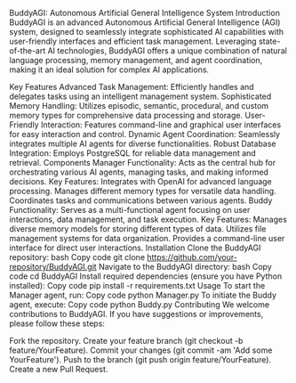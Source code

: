 
BuddyAGI: Autonomous Artificial General Intelligence System
Introduction
BuddyAGI is an advanced Autonomous Artificial General Intelligence (AGI) system, designed to seamlessly integrate sophisticated AI capabilities with user-friendly interfaces and efficient task management. Leveraging state-of-the-art AI technologies, BuddyAGI offers a unique combination of natural language processing, memory management, and agent coordination, making it an ideal solution for complex AI applications.

Key Features
Advanced Task Management: Efficiently handles and delegates tasks using an intelligent management system.
Sophisticated Memory Handling: Utilizes episodic, semantic, procedural, and custom memory types for comprehensive data processing and storage.
User-Friendly Interaction: Features command-line and graphical user interfaces for easy interaction and control.
Dynamic Agent Coordination: Seamlessly integrates multiple AI agents for diverse functionalities.
Robust Database Integration: Employs PostgreSQL for reliable data management and retrieval.
Components
Manager
Functionality: Acts as the central hub for orchestrating various AI agents, managing tasks, and making informed decisions.
Key Features:
Integrates with OpenAI for advanced language processing.
Manages different memory types for versatile data handling.
Coordinates tasks and communications between various agents.
Buddy
Functionality: Serves as a multi-functional agent focusing on user interactions, data management, and task execution.
Key Features:
Manages diverse memory models for storing different types of data.
Utilizes file management systems for data organization.
Provides a command-line user interface for direct user interactions.
Installation
Clone the BuddyAGI repository:
bash
Copy code
git clone https://github.com/your-repository/BuddyAGI.git
Navigate to the BuddyAGI directory:
bash
Copy code
cd BuddyAGI
Install required dependencies (ensure you have Python installed):
Copy code
pip install -r requirements.txt
Usage
To start the Manager agent, run:
Copy code
python Manager.py
To initiate the Buddy agent, execute:
Copy code
python Buddy.py
Contributing
We welcome contributions to BuddyAGI. If you have suggestions or improvements, please follow these steps:

Fork the repository.
Create your feature branch (git checkout -b feature/YourFeature).
Commit your changes (git commit -am 'Add some YourFeature').
Push to the branch (git push origin feature/YourFeature).
Create a new Pull Request.



